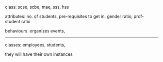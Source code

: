 class: scse, scbe, mae, sss, hss

attributes: no. of students, pre-requisites to get in, gender ratio, prof-student ratio

behaviours: organizes events,

---------------------------------
classes: employees, students, 

they will have their own instances 